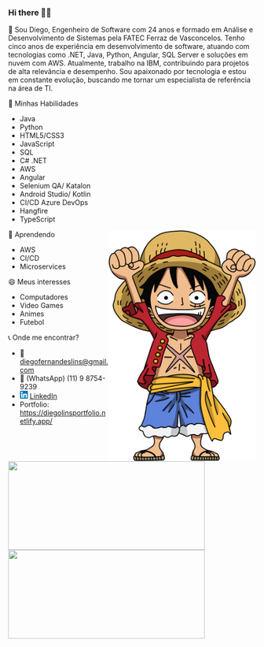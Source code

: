 ### Hi there 👋👯

💬 Sou Diego, Engenheiro de Software com 24 anos e formado em Análise e Desenvolvimento de Sistemas pela FATEC Ferraz de Vasconcelos. Tenho cinco anos de experiência em desenvolvimento de software, atuando com tecnologias como .NET, Java, Python, Angular, SQL Server e soluções em nuvem com AWS. Atualmente, trabalho na IBM, contribuindo para projetos de alta relevância e desempenho. Sou apaixonado por tecnologia e estou em constante evolução, buscando me tornar um especialista de referência na área de TI.

🔭 Minhas Habilidades
 - Java
 - Python
 - HTML5/CSS3
 - JavaScript
 - SQL
 - C# .NET
 - AWS
 - Angular
 - Selenium QA/ Katalon
 - Android Studio/ Kotlin
 - CI/CD Azure DevOps
 - Hangfire
 - TypeScript
 
 <img src="https://github.com/DiegoLins10/DiegoLins10/blob/main/luffy.png" min-width="300px" max-width="300px" width="300px" align="right" alt="Computador">

🌱 Aprendendo
 - AWS
 - CI/CD
 - Microservices

😄 Meus interesses
 - Computadores
 - Video Games
 - Animes
 - Futebol
 
:telephone_receiver: Onde me encontrar?
- :email: diegofernandeslins@gmail.com 
- :iphone: (WhatsApp) (11) 9 8754-9239
- <a href="https://www.linkedin.com/in/diego-fernandes-lins-b24698195"><img src="https://github.com/DiegoLins10/DiegoLins10/blob/main/linkedin.png" width="16"></img></a> [LinkedIn](https://www.linkedin.com/in/diego-fernandes-lins-b24698195)
- Portfolio: https://diegolinsportfolio.netlify.app/

<img width="400px" height="180em" align="left" src="https://github-readme-stats.vercel.app/api/top-langs/?username=DiegoLins10&hide=SCSS,Pascal&layout=compact&theme=dark&langs_count=8" />  
<img width="400px" height="180em" src="https://github-readme-stats.vercel.app/api?username=diegolins10&show_icons=true&theme=dark&include_all_commits=true&count_private=true"/>


